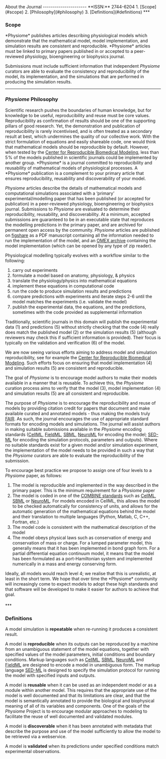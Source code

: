 <html>
    <head>
        <title>About the Journal</title>
    </head>
</html>
<!-- Title: About the Journal -->
<!-- Slug: about -->
              
<div id="scope"/>
About the Journal
----------------------
**ISSN:** 2744-6204
<!-- ### Directory-->
1. [Scope](#scope)
2. [Philosophy](#philosophy)
3. [Definitions](#definitions)
***       
<h3>Scope</h3>
*Physiome* publishes articles describing physiological models which demonstrate that the mathematical model, model implementation, and simulation results are consistent and reproducible. *Physiome* articles must be linked to primary papers published in or accepted to a peer-reviewed physiology, bioengineering or biophysics journal.

Submissions must include sufficient information that independent *Physiome* curators are able to evaluate the consistency and reproducibility of the model, its implementation, and the simulations that are performed in producing the simulation results.
***
<h3 id="philosophy"><i>Physiome</i> Philosophy</h3>
Scientific research pushes the boundaries of human knowledge, but for knowledge to be useful, reproducibility and reuse must be core values. Reproducibility as confirmation of results should be one of the supporting pillars of good research. Yet, the demonstration and publication of reproducibility is rarely incentivised, and is often treated as a secondary result at best, which undermines the quality of our collective work. With the strict formulation of equations and easily shareable code, one would think that mathematical models should be reproducible by default. However, when tested by the <a href="http://reproduciblebiomodels.org"  target="_blank" rel="noopener noreferrer">Center for Reproducible Biomedical Modeling</a>, less than 5<span>&hairsp;</span></td></tr>% of the models published in scientific journals could be implemented by another group. *Physiome* is a journal committed to reproducibility and reusability of mathematical models of physiological processes. A *Physiome* publication is a complement to your primary article that ensures reproducibility, reusability and discoverability of your model.

*Physiome* articles describe the details of mathematical models and computational simulations associated with a ‘primary’ experimental/modelling paper that has been published (or accepted for publication) in a peer-reviewed physiology, bioengineering or biophysics journal. Submissions to *Physiome* are evaluated to determine their reproducibility, reusability, and discoverability. At a minimum, accepted submissions are guaranteed to be in an executable state that reproduces the modelling predictions in the primary paper, and are archived for permanent open access by the community. *Physiome* articles are published on <a href="http://physiome.figshare.com/"  target="_blank" rel="noopener noreferrer">figshare</a> as a PDF manuscript containing all the information needed to run the implementation of the model, and an <a href="http://co.mbine.org/standards/omex"  target="_blank" rel="noopener noreferrer">OMEX archive</a> containing the model implementation (which can be opened by any type of zip reader). 

Physiological modelling typically evolves with a workflow similar to the following:

<ol>
<li> carry out experiments
<li> formulate a model based on anatomy, physiology, & physics
<li> translate the physiology/physics into mathematical equations
<li> implement these equations in computational code
<li> run the code to produce simulation results and predictions
<li> compare predictions with experiments and iterate steps 2-6 until the model matches the experiments (i.e. validate the model)
<li> publish the experimental data, the equations, and the predictions, sometimes with the code provided as supplemental information
</ol>

Traditionally, scientific journals in this domain will publish the experimental data (1) and predictions (5) without strictly checking that the code (4) really does match the published model (2) or the simulation results (5) (although reviewers may check this if sufficient information is provided). Their focus is typically on the validation and verification (6) of the model.

We are now seeing various efforts aiming to address model and simulation reproducibility, see for example the <a href="http://reproduciblebiomodels.org"  target="_blank" rel="noopener noreferrer">Center for Reproducible Biomedical Modeling</a>. Such efforts focus on ensuring that model implementation (4) and simulation results (5) are consistent and reproducible.

The goal of *Physiome* is to encourage model authors to make their models available in a manner that is reusable. To achieve this, the *Physiome* curation process aims to verify that the model (3), model implementation (4) and simulation results (5) are all consistent and reproducible.

The purpose of *Physiome* is to encourage the reproducibility and reuse of models by providing citation credit for papers that document and make available curated and annotated models - thus making the models truly <a href="https://www.go-fair.org/fair-principles/"  target="_blank" rel="noopener noreferrer">FAIR</a>. As such, the journal encourages the use of appropriate standard formats for encoding models and simulations. The journal will assist authors in making suitable submissions available in the *Physiome* encoding standards (<a href="https://www.cellml.org/"  target="_blank" rel="noopener noreferrer">CellML</a>, <a href="http://www.fieldml.org/"  target="_blank" rel="noopener noreferrer">FieldML</a>, <a href="http://sbml.org/"  target="_blank" rel="noopener noreferrer">SBML</a>, <a href="https://www.neuroml.org/"  target="_blank" rel="noopener noreferrer">NeuroML</a> for encoding the model; <a href="http://sed-ml.org/"  target="_blank" rel="noopener noreferrer">SED-ML</a> for encoding the simulation protocols, parameters and outputs). Where no suitable standards exist for a given model and/or simulation experiment, the implementation of the model needs to be provided in such a way that the *Physiome* curators are able to evaluate the reproducibility of the submission.

To encourage best practice we propose to assign one of four levels to a *Physiome* paper, as follows: 
<ol>
<li>The model is reproducible and implemented in the way described in the primary paper. This is the minimum requirement for a <i>Physiome</i> paper</li>
<li>The model is coded in one of the <a href="http://co.mbine.org/"  target="_blank" rel="noopener noreferrer">COMBINE standards</a> such as <a href="https://www.cellml.org/"  target="_blank" rel="noopener noreferrer">CellML</a>, <a href="http://sbml.org/"  target="_blank" rel="noopener noreferrer">SBML</a> or <a href="https://www.neuroml.org/"  target="_blank" rel="noopener noreferrer">NeuroML</a>. For models encoded in CellML, this allows the model to be checked automatically for consistency of units, and allows for the automatic generation of the mathematical equations behind the model and their translation to multiple languages (Python, Matlab, C, C++, Fortran, etc.)</li> 
<li>The model code is consistent with the mathematical description of the model</li>
<li>The model obeys physical laws such as conservation of energy and conservation of mass or charge. For a lumped parameter model, this generally means that it has been implemented in bond graph form. For a partial differential equation continuum model, it means that the model has been formulated as a port-Hamiltonian system and implemented numerically in a mass and energy conserving form.</li>     
</ol>
Ideally, all models would reach level 4; we realise that this is unrealistic, at least in the short term. We hope that over time the *Physiome* community will increasingly come to expect models to adopt these high standards and that software will be developed to make it easier for authors to achieve that goal. 
<div align="right"><h4><a href="#scope"><i class="fa fa-angle-double-up"></i></a></h4></div>
***
<h3 id="definitions">Definitions</h3>


A model simulation is **repeatable** when re-running it produces a consistent result. 

A model is **reproducible** when its outputs can be reproduced by a machine from an unambiguous statement of the model equations, together with specified values of the model parameters, initial conditions and boundary conditions. Markup languages such as <a href="https://www.cellml.org/"  target="_blank" rel="noopener noreferrer">CellML</a>, <a href="http://sbml.org/"  target="_blank" rel="noopener noreferrer">SBML</a>, <a href="https://www.neuroml.org/"  target="_blank" rel="noopener noreferrer">NeuroML</a> and <a href="http://www.fieldml.org/"  target="_blank" rel="noopener noreferrer">FieldML</a> are designed to encode a model in unambiguous form. The markup language <a href="http://sed-ml.org/"  target="_blank" rel="noopener noreferrer">SED-ML</a> is designed to specify the simulation protocol for running the model with specified inputs and outputs.

A model is **reusable** when it can be used as an independent model or as a module within another model. This requires that the appropriate use of the model is well documented and that its limitations are clear, and that the model is semantically annotated to provide the biological and biophysical meaning of all of its variables and components. One of the goals of the *Physiome* Project is to encourage modular approaches to modeling to facilitate the reuse of well documented and validated modules.

A model is **discoverable** when it has been annotated with metadata that describe the purpose and use of the model sufficiently to allow the model to be retrieved via a webservice.

A model is **validated** when its predictions under specified conditions match experimental observations.

<div align="right"><h4><a href="#scope"><i class="fa fa-angle-double-up"></i></a></h4></div>










